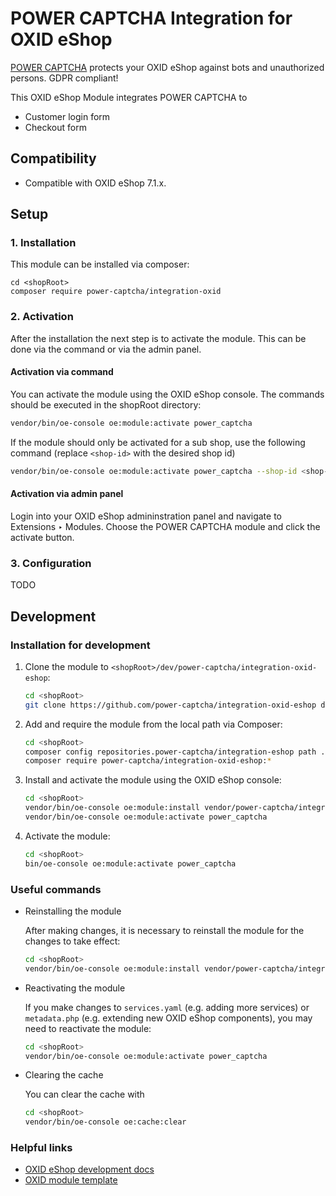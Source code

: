 # POWER CAPTCHA Integration for OXID eShop

[POWER CAPTCHA](https://power-captcha.com/en/) protects your OXID eShop against bots and unauthorized persons. GDPR compliant!

This OXID eShop Module integrates POWER CAPTCHA to
* Customer login form
* Checkout form
<!-- TODO add more integrations versions -->

## Compatibility

* Compatible with OXID eShop 7.1.x.
<!-- TODO test and add more compatible versions -->

## Setup

### 1. Installation

This module can be installed via composer:
  ```
  cd <shopRoot>
  composer require power-captcha/integration-oxid
  ```

### 2. Activation
After the installation the next step is to activate the module. This can be done via the command or via the admin panel.

#### Activation via command

You can activate the module using the OXID eShop console. The commands should be executed in the shopRoot directory:

```bash
vendor/bin/oe-console oe:module:activate power_captcha
```

If the module should only be activated for a sub shop, use the following command (replace `<shop-id>` with the desired shop id)

```bash
vendor/bin/oe-console oe:module:activate power_captcha --shop-id <shop-id>
```

#### Activation via admin panel
Login into your OXID eShop admininstration panel and navigate to Extensions ‣ Modules. Choose the POWER CAPTCHA module and click the activate button.

### 3. Configuration

TODO


## Development

### Installation for development

1. Clone the module to `<shopRoot>/dev/power-captcha/integration-oxid-eshop`:
    ```bash
    cd <shopRoot>
    git clone https://github.com/power-captcha/integration-oxid-eshop dev/power-captcha/integration-oxid-eshop
    ```

2. Add and require the module from the local path via Composer:
    ```bash
    cd <shopRoot>
    composer config repositories.power-captcha/integration-eshop path ./dev/power-captcha/integration-oxid-eshop
    composer require power-captcha/integration-oxid-eshop:*
    ```

3. Install and activate the module using the OXID eShop console:
    ```bash
    cd <shopRoot>
    vendor/bin/oe-console oe:module:install vendor/power-captcha/integration-oxid-eshop
    vendor/bin/oe-console oe:module:activate power_captcha
    ```

3. Activate the module:
    ```bash
    cd <shopRoot>
    bin/oe-console oe:module:activate power_captcha
    ```

### Useful commands

* Reinstalling the module

  After making changes, it is necessary to reinstall the module for the changes to take effect:
  ```bash
  cd <shopRoot>
  vendor/bin/oe-console oe:module:install vendor/power-captcha/integration-oxid-eshop
  ```

* Reactivating the module

  If you make changes to `services.yaml` (e.g. adding more services) or `metadata.php` (e.g. extending new OXID eShop components), you may need to reactivate the module:
  ```bash
  cd <shopRoot>
  vendor/bin/oe-console oe:module:activate power_captcha
  ```

* Clearing the cache

  You can clear the cache with 
  ```bash
  cd <shopRoot>
  vendor/bin/oe-console oe:cache:clear
  ```


### Helpful links
* [OXID eShop development docs](https://docs.oxid-esales.com/developer/en/latest/development/modules_components_themes/index.html)
* [OXID module template](https://github.com/OXID-eSales/module-template)
